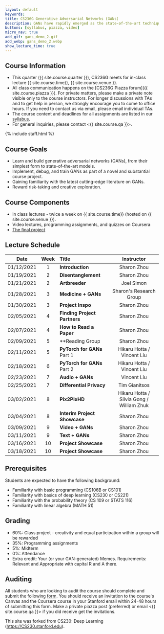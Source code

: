 ```yaml
---
layout: default
keywords:
title: CS236G Generative Adversarial Networks (GANs)
description: GANs have rapidly emerged as the state-of-the-art technique in realistic image generation. Its applications span realistic image editing that is omnipresent in popular app filters, enabling tumor classification under low data schemes in medicine, and visualizing realistic scenarios of climate change destruction. You'll also get to examine key challenges of GANs today, including reliable evaluation, inherent biases, and training stability. After this course, students should be familiar with GANs and the broader generative models and machine learning contexts in which these models are situated. 
buttons: [syllabus, piazza, video]
micro_nav: true
add_gif: gans_demo_2.gif
add_webp: gans_demo_2.webp
show_lecture_time: true
---
```


## Course Information
- This quarter ({{ site.course.quarter }}), CS236G meets for in-class lecture {{ site.course.time}}, {{ site.course.venue }}.
- All class communication happens on the [CS236G Piazza forum]({{ site.course.piazza }}). For private matters, please make a private note visible only to the course instructors. For longer discussions with TAs and to get help in person, we strongly encourage you to come to office hours. If you need to contact us via email, please email individual TAs.
- The course content and deadlines for all assignments are listed in our [syllabus](/syllabus).
- For general inquiries, please contact <{{ site.course.qa }}>.

<!-- Course Staff -->
{% include staff.html %}


## Course Goals
- Learn and build generative adversarial networks (GANs), from their simplest form to state-of-the-art models. 
- Implement, debug, and train GANs as part of a novel and substantial course project.
- Gaining familiarity with the latest cutting-edge literature on GANs.
- Reward risk-taking and creative exploration.

## Course Components
* In class lectures - twice a week on {{ site.course.time}} (hosted on {{ site.course.venue }}). 
* Video lectures, programming assignments, and quizzes on Coursera
* [The final project](/project)

## Lecture Schedule <a name="table"></a>

| Date | Week | Title | Instructor |
|------|:----:|:------|:------------:|
| 01/12/2021 | 1 | **Introduction** | Sharon Zhou |
| 01/19/2021 | 2 | **Disentanglement** | Sharon Zhou |
| 01/21/2021 | 2 | **Artbreeder** | Joel Simon |
| 01/28/2021 | 3 | **Medicine + GANs** | Sharon's Research Group |
| 01/30/2021 | 3 | **Project Inspo** | Sharon Zhou |
| 02/05/2021 | 4 | **Finding Project Partners** | Sharon Zhou |
| 02/07/2021 | 4 | **How to Read a Paper** | Sharon Zhou |
| 02/09/2021 | 5 | **Reading Group | Sharon Zhou |
| 02/11/2021 | 5 | **PyTorch for GANs** Part 1 | Hikaru Hotta / Vincent Liu |
| 02/18/2021 | 6 | **PyTorch for GANs** Part 2 | Hikaru Hotta / Vincent Liu |
| 02/23/2021 | 7 | **Audio + GANs** | Vincent Liu |
| 02/25/2021 | 7 | **Differential Privacy** | Tim Gianitsos |
| 03/02/2021 | 8 | **Pix2PixHD** | Hikaru Hotta / Silvia Gong / William Zhuk |
| 03/04/2021 | 8 | **Interim Project Showcase** | Sharon Zhou |
| 03/09/2021 | 9 | **Video + GANs** | Sharon Zhou |
| 03/11/2021 | 9 | **Text + GANs** | Sharon Zhou |
| 03/16/2021 | 10 | **Project Showcase** | Sharon Zhou |
| 03/18/2021 | 10 | **Project Showcase** | Sharon Zhou |

## Prerequisites
Students are expected to have the following background:
 * Familiarity with basic programming (CS106B or CS101)
 * Familiarity with basics of deep learning (CS230 or CS221)
 * Familiarity with the probability theory (CS 109 or STATS 116)
 * Familiarity with linear algebra (MATH 51)

## Grading
 
* 60%: Class project - creativity and equal participation within a group will be rewarded
* 35%: Programming assignments
* 5%: Midterm
* 0%: Attendance
* Extra credit: Your (or your GAN-generated) Memes. Requirements: Relevant and Appropriate with capital R and A there.

## Auditing

All students who are looking to audit the course should complete and submit the following [form](https://forms.gle/bynot3sy8smWKf2V8). You should receive an invitation to the course's Canvas and the Coursera course in your Stanford email within 24-48 hours of submitting this form. Make a private piazza post (preferred) or email <{{ site.course.qa }}> if you did receive get the invitations.

This site was forked from CS230: Deep Learning (https://CS230.stanford.edu).
